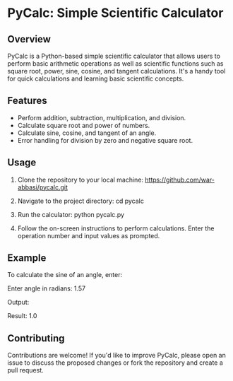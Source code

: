 # PyCalc: Simple Scientific Calculator

## Overview

PyCalc is a Python-based simple scientific calculator that allows users to perform basic arithmetic operations as well as scientific functions such as square root, power, sine, cosine, and tangent calculations. It's a handy tool for quick calculations and learning basic scientific concepts.

## Features

- Perform addition, subtraction, multiplication, and division.
- Calculate square root and power of numbers.
- Calculate sine, cosine, and tangent of an angle.
- Error handling for division by zero and negative square root.

## Usage

1. Clone the repository to your local machine:
https://github.com/war-abbasi/pycalc.git

2. Navigate to the project directory:
cd pycalc

4. Run the calculator:
python pycalc.py


4. Follow the on-screen instructions to perform calculations. Enter the operation number and input values as prompted.

## Example

To calculate the sine of an angle, enter:

Enter angle in radians: 1.57

Output:

Result: 1.0


## Contributing

Contributions are welcome! If you'd like to improve PyCalc, please open an issue to discuss the proposed changes or fork the repository and create a pull request.


